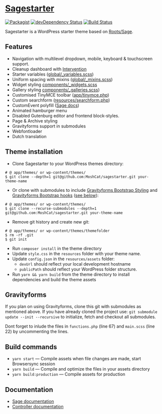 # [Sagestarter](https://github.com/MoshCat/sagestarter)
[![Packagist](https://img.shields.io/packagist/vpre/roots/sage.svg?style=flat-square)](https://packagist.org/packages/roots/sage)
[![devDependency Status](https://img.shields.io/david/dev/roots/sage.svg?style=flat-square)](https://david-dm.org/roots/sage#info=devDependencies)
[![Build Status](https://img.shields.io/travis/roots/sage.svg?style=flat-square)](https://travis-ci.org/roots/sage)

Sagestarter is a WordPress starter theme based on [Roots/Sage](https://roots.io/sage/).

## Features

* Navigation with multilevel dropdown, mobile, keyboard & touchscreen support.
* Cleanup dashboard with [Intervention](https://github.com/soberwp/intervention)
* Starter variables ([global/_variables.scss](https://github.com/MoshCat/sagestarter/blob/master/resources/assets/styles/common/_variables.scss))
* Uniform spacing with mixins ([global/_mixins.scss](https://github.com/MoshCat/sagestarter/blob/master/resources/assets/styles/common/_mixins.scss))
* Widget styling [components/_widgets.scss](https://github.com/MoshCat/sagestarter/blob/master/resources/assets/styles/components/_widgets.scss)
* Gallery styling [components/_galleries.scss](https://github.com/MoshCat/sagestarter/blob/master/resources/assets/styles/components/_galleries.scss))
* Customised TinyMCE toolbar ([app/tinymce.php](https://github.com/MoshCat/sagestarter/blob/master/app/tinymce.php))
* Custom searchform ([resources/searchform.php](https://github.com/MoshCat/sagestarter/blob/master/resources/searchform.php))
* CustomEvent polyfill ([Sage docs](https://roots.io/sage/docs/sage-compatibility/#known-issues-with-internet-explorer))
* Animated hamburger menu
* Disabled Gutenburg editor and frontend block-styles.
* Page & Archive styling
* Gravityforms support in submodules
* Webfontloader
* Dutch translation

## Theme installation

* Clone Sagestarter to your WordPress themes directory:
```shell
# @ app/themes/ or wp-content/themes/
$ git clone --depth=1 git@github.com:MoshCat/sagestarter.git your-theme-name
```

* Or clone with submodules to include [Gravityforms Bootstrap Styling](https://github.com/MoshCat/gravityforms-bootstrap-styling) and [Gravityforms Bootstrap hooks](https://github.com/MoshCat/gravityforms-bootstrap-hooks) ([see below](https://github.com/MoshCat/sagestarter#gravityforms)):
```shell
# @ app/themes/ or wp-content/themes/
$ git clone --recurse-submodules --depth=1 git@github.com:MoshCat/sagestarter.git your-theme-name
```

* Remove git history and create new git:
```shell
# @ app/themes/ or wp-content/themes/themefolder
$ rm -rf .git
$ git init
```
* Run `composer install` in the theme directory
* Update `style.css` in the `resources` folder with your theme name.
* Update `config.json` in the `resources/assets` folder:
  * `devUrl` should reflect your local development hostname
  * `publicPath` should reflect your WordPress folder structure.
* Run `yarn && yarn build` from the theme directory to install dependencies and build the theme assets

## Gravityforms

If you plan on using Gravityforms, clone this git with submodules as mentioned above.
If you have already cloned the project use: `git submodule update --init --recursive` to initialize, fetch and checkout all submodules.

Dont forget to inlude the files in `functions.php` (line 67) and `main.scss` (line 22) by uncommenting the lines.

## Build commands

* `yarn start` — Compile assets when file changes are made, start Browsersync session
* `yarn build` — Compile and optimize the files in your assets directory
* `yarn build:production` — Compile assets for production

## Documentation

* [Sage documentation](https://roots.io/sage/docs/)
* [Controller documentation](https://github.com/soberwp/controller#usage)

